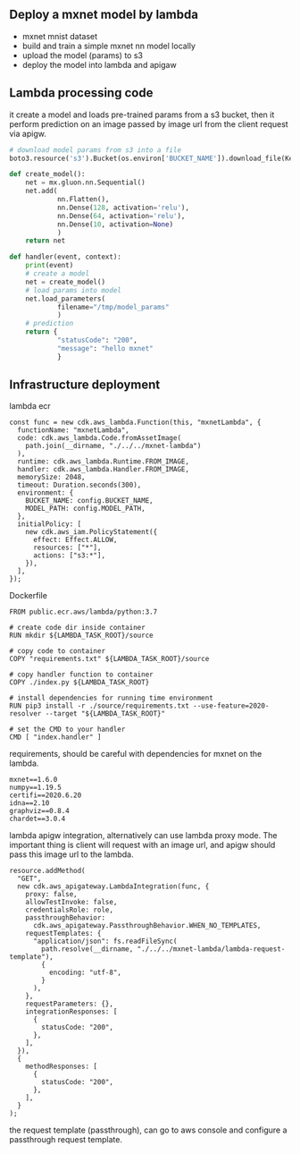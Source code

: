 ## Deploy a mxnet model by lambda

- mxnet mnist dataset
- build and train a simple mxnet nn model locally
- upload the model (params) to s3
- deploy the model into lambda and apigaw

## Lambda processing code

it create a model and loads pre-trained params from a s3 bucket, then it perform prediction on an image passed by image url from the client request via apigw.

```py
# download model params from s3 into a file
boto3.resource('s3').Bucket(os.environ['BUCKET_NAME']).download_file(Key=os.environ['MODEL_PATH'], Filename="/tmp/model_params")

def create_model():
    net = mx.gluon.nn.Sequential()
    net.add(
            nn.Flatten(),
            nn.Dense(128, activation='relu'),
            nn.Dense(64, activation='relu'),
            nn.Dense(10, activation=None)
            )
    return net

def handler(event, context):
    print(event)
    # create a model
    net = create_model()
    # load params into model
    net.load_parameters(
            filename="/tmp/model_params"
            )
    # prediction
    return {
            "statusCode": "200",
            "message": "hello mxnet"
            }
```

## Infrastructure deployment

lambda ecr

```tsx
const func = new cdk.aws_lambda.Function(this, "mxnetLambda", {
  functionName: "mxnetLambda",
  code: cdk.aws_lambda.Code.fromAssetImage(
    path.join(__dirname, "./../../mxnet-lambda")
  ),
  runtime: cdk.aws_lambda.Runtime.FROM_IMAGE,
  handler: cdk.aws_lambda.Handler.FROM_IMAGE,
  memorySize: 2048,
  timeout: Duration.seconds(300),
  environment: {
    BUCKET_NAME: config.BUCKET_NAME,
    MODEL_PATH: config.MODEL_PATH,
  },
  initialPolicy: [
    new cdk.aws_iam.PolicyStatement({
      effect: Effect.ALLOW,
      resources: ["*"],
      actions: ["s3:*"],
    }),
  ],
});
```

Dockerfile

```
FROM public.ecr.aws/lambda/python:3.7

# create code dir inside container
RUN mkdir ${LAMBDA_TASK_ROOT}/source

# copy code to container
COPY "requirements.txt" ${LAMBDA_TASK_ROOT}/source

# copy handler function to container
COPY ./index.py ${LAMBDA_TASK_ROOT}

# install dependencies for running time environment
RUN pip3 install -r ./source/requirements.txt --use-feature=2020-resolver --target "${LAMBDA_TASK_ROOT}"

# set the CMD to your handler
CMD [ "index.handler" ]

```

requirements, should be careful with dependencies for mxnet on the lambda.

```
mxnet==1.6.0
numpy==1.19.5
certifi==2020.6.20
idna==2.10
graphviz==0.8.4
chardet==3.0.4
```

lambda apigw integration, alternatively can use lambda proxy mode. The important thing is client will request with an image url, and apigw should pass this image url to the lambda.

```tsx
resource.addMethod(
  "GET",
  new cdk.aws_apigateway.LambdaIntegration(func, {
    proxy: false,
    allowTestInvoke: false,
    credentialsRole: role,
    passthroughBehavior:
      cdk.aws_apigateway.PassthroughBehavior.WHEN_NO_TEMPLATES,
    requestTemplates: {
      "application/json": fs.readFileSync(
        path.resolve(__dirname, "./../../mxnet-lambda/lambda-request-template"),
        {
          encoding: "utf-8",
        }
      ),
    },
    requestParameters: {},
    integrationResponses: [
      {
        statusCode: "200",
      },
    ],
  }),
  {
    methodResponses: [
      {
        statusCode: "200",
      },
    ],
  }
);
```

the request template (passthrough), can go to aws console and configure a passthrough request template.
